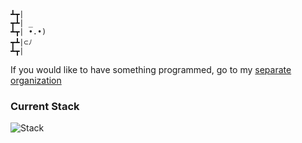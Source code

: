 ```
┻┳|
┳┻| _
┻┳| •.•)
┳┻|⊂ﾉ
┻┳|
```
If you would like to have something programmed, go to my [separate organization](https://github.com/business-maxmielchen)

### Current Stack
![Stack](https://skillicons.dev/icons?i=rust,java,docker,postgres)


